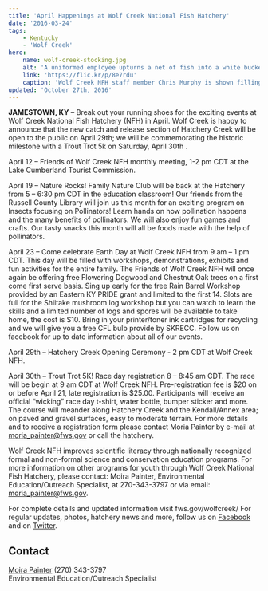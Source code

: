 ```yaml
---
title: 'April Happenings at Wolf Creek National Fish Hatchery'
date: '2016-03-24'
tags:
    - Kentucky
    - 'Wolf Creek'
hero:
    name: wolf-creek-stocking.jpg
    alt: 'A uniformed employee upturns a net of fish into a white bucket.'
    link: 'https://flic.kr/p/8e7rdu'
    caption: 'Wolf Creek NFH staff member Chris Murphy is shown filling buckets with trout. Photo by Alex Hoover, USFWS.'
updated: 'October 27th, 2016'
---
```

**JAMESTOWN, KY** – Break out your running shoes for the exciting events at Wolf Creek National Fish Hatchery (NFH) in April. Wolf Creek is happy to announce that the new catch and release section of Hatchery Creek will be open to the public on April 29th; we will be commemorating the historic milestone with a Trout Trot 5k on Saturday, April 30th .

April 12 – Friends of Wolf Creek NFH monthly meeting, 1-2 pm CDT at the Lake Cumberland Tourist Commission.

April 19 – Nature Rocks! Family Nature Club will be back at the Hatchery from 5 – 6:30 pm CDT in the education classroom! Our friends from the Russell County Library will join us this month for an exciting program on Insects focusing on Pollinators! Learn hands on how pollination happens and the many benefits of pollinators. We will also enjoy fun games and crafts. Our tasty snacks this month will all be foods made with the help of pollinators.

April 23 – Come celebrate Earth Day at Wolf Creek NFH from 9 am – 1 pm CDT. This day will be filled with workshops, demonstrations, exhibits and fun activities for the entire family. The Friends of Wolf Creek NFH will once again be offering free Flowering Dogwood and Chestnut Oak trees on a first come first serve basis. Sing up early for the free Rain Barrel Workshop provided by an Eastern KY PRIDE grant and limited to the first 14\. Slots are full for the Shiitake mushroom log workshop but you can watch to learn the skills and a limited number of logs and spores will be available to take home, the cost is $10\. Bring in your printer/toner ink cartridges for recycling and we will give you a free CFL bulb provide by SKRECC. Follow us on facebook for up to date information about all of our events.

April 29th – Hatchery Creek Opening Ceremony - 2 pm CDT at Wolf Creek NFH.

April 30th – Trout Trot 5K! Race day registration 8 – 8:45 am CDT. The race will be begin at 9 am CDT at Wolf Creek NFH. Pre-registration fee is $20 on or before April 21, late registration is $25.00\. Participants will receive an official “wicking” race day t-shirt, water bottle, bumper sticker and more. The course will meander along Hatchery Creek and the Kendall/Annex area; on paved and gravel surfaces, easy to moderate terrain. For more details and to receive a registration form please contact Moria Painter by e-mail at [moria_painter@fws.gov](mailto:moria_painter@fws.gov?subject=Turkey%20Trot%205k) or call the hatchery.

Wolf Creek NFH improves scientific literacy through nationally recognized formal and non-formal science and conservation education programs. For more information on other programs for youth through Wolf Creek National Fish Hatchery, please contact: Moira Painter, Environmental Education/Outreach Specialist, at 270-343-3797 or via email: [moria_painter@fws.gov](mailto:moria_painter@fws.gov?subject=Turkey%20Trot%205k).

For complete details and updated information visit fws.gov/wolfcreek/ For regular updates, photos, hatchery news and more, follow us on [Facebook](http://facebook.com/WolfCreekNFH/) and on [Twitter](http://twitter.com/WolfCreekNFH/).

## Contact

[Moira Painter](mailto:moria_painter@fws.gov) (270) 343-3797  
Environmental Education/Outreach Specialist
